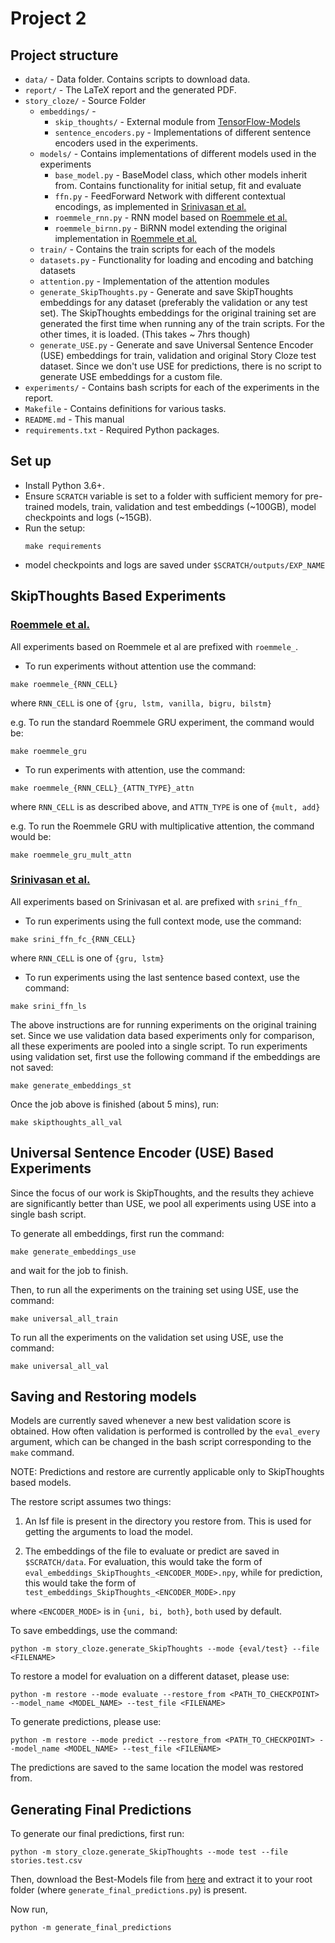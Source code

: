 # Project 2

## Project structure

* `data/` - Data folder. Contains scripts to download data.
* `report/` - The LaTeX report and the generated PDF.
* `story_cloze/` - Source Folder
  * `embeddings/` -
    * `skip_thoughts/` - External module from [TensorFlow-Models](https://github.com/tensorflow/models/tree/master/research/skip_thoughts)
    * `sentence_encoders.py` - Implementations of different sentence encoders used in the experiments.
  * `models/` - Contains implementations of different models used in the experiments
    * `base_model.py` - BaseModel class, which other models inherit from. Contains functionality for initial setup, fit and evaluate
    * `ffn.py` - FeedForward Network with different contextual encodings, as implemented in [Srinivasan et al.](https://arxiv.org/abs/1803.05547)
    * `roemmele_rnn.py` - RNN model based on [Roemmele et al.](https://www.aclweb.org/anthology/W17-0911)
    * `roemmele_birnn.py` - BiRNN model extending the original implementation in [Roemmele et al.](https://www.aclweb.org/anthology/W17-0911)
  * `train/` - Contains the train scripts for each of the models
  * `datasets.py` - Functionality for loading and encoding and batching datasets
  * `attention.py` - Implementation of the attention modules
  * `generate_SkipThoughts.py` - Generate and save SkipThoughts embeddings for any dataset (preferably the validation or any test set). The SkipThoughts embeddings for the original training set are generated
      the first time when running any of the train scripts. For the other times, it is loaded. (This takes ~ 7hrs though)
  * `generate_USE.py` - Generate and save Universal Sentence Encoder (USE) embeddings for train, validation and original Story Cloze test dataset.
     Since we don't use USE for predictions, there is no script to generate USE embeddings for a custom file.
* `experiments/` - Contains bash scripts for each of the experiments in the report.
* `Makefile` - Contains definitions for various tasks.
* `README.md` - This manual
* `requirements.txt` - Required Python packages.

## Set up

* Install Python 3.6+.
* Ensure `SCRATCH` variable is set to a folder with sufficient memory for pre-trained models, train, validation and test embeddings (~100GB), model checkpoints and logs (~15GB).
* Run the setup:
    ```
    make requirements
    ```
* model checkpoints and logs are saved under `$SCRATCH/outputs/EXP_NAME`

## SkipThoughts Based Experiments

### [Roemmele et al.](https://www.aclweb.org/anthology/W17-091)

All experiments based on Roemmele et al are prefixed with `roemmele_`.
* To run experiments without attention use the command:

```
make roemmele_{RNN_CELL}
```

where `RNN_CELL` is one of `{gru, lstm, vanilla, bigru, bilstm}`

e.g. To run the standard Roemmele GRU experiment, the command would be:

```
make roemmele_gru
```

* To run experiments with attention, use the command:

```
make roemmele_{RNN_CELL}_{ATTN_TYPE}_attn
```

where `RNN_CELL` is as described above, and `ATTN_TYPE` is one of `{mult, add}`

e.g. To run the Roemmele GRU with multiplicative attention, the command would be:

```
make roemmele_gru_mult_attn
```
### [Srinivasan et al.](https://arxiv.org/abs/1803.05547)

All experiments based on Srinivasan et al. are prefixed with `srini_ffn_`

* To run experiments using the full context mode, use the command:

```
make srini_ffn_fc_{RNN_CELL}
```

where `RNN_CELL` is one of `{gru, lstm}`


* To run experiments using the last sentence based context, use the command:

```
make srini_ffn_ls
```

The above instructions are for running experiments on the original training set.
Since we use validation data based experiments only for comparison, all these experiments are pooled into a single script.
To run experiments using validation set, first use the following command if the embeddings are not saved:

```
make generate_embeddings_st
```
Once the job above is finished (about 5 mins), run:

```
make skipthoughts_all_val
```

## Universal Sentence Encoder (USE) Based Experiments

Since the focus of our work is SkipThoughts, and the results they achieve are significantly better than USE,
we pool all experiments using USE into a single bash script.

To generate all embeddings, first run the command:

```
make generate_embeddings_use
```

and wait for the job to finish.

Then, to run all the experiments on the training set using USE, use the command:

```
make universal_all_train
```

To run all the experiments on the validation set using USE, use the command:

```
make universal_all_val
```

## Saving and Restoring models

Models are currently saved whenever a new best validation score is obtained.
How often validation is performed is  controlled by the `eval_every` argument,
which can be changed in the bash script corresponding to the `make` command.

NOTE: Predictions and restore are currently applicable only to SkipThoughts based models.

The restore script assumes two things:

1) An lsf file is present in the directory you restore from. This is used for
getting the arguments to load the model.

2) The embeddings of the file to evaluate or predict are saved in `$SCRATCH/data`.
For evaluation, this would take the form of `eval_embeddings_SkipThoughts_<ENCODER_MODE>.npy`,
while for prediction, this would take the form of `test_embeddings_SkipThoughts_<ENCODER_MODE>.npy`

where `<ENCODER_MODE>` is in `{uni, bi, both}`, `both` used by default.

To save embeddings, use the command:

```
python -m story_cloze.generate_SkipThoughts --mode {eval/test} --file <FILENAME>
```

To restore a model for evaluation on a different dataset, please use:

```
python -m restore --mode evaluate --restore_from <PATH_TO_CHECKPOINT> --model_name <MODEL_NAME> --test_file <FILENAME>
```

To generate predictions, please use:

```
python -m restore --mode predict --restore_from <PATH_TO_CHECKPOINT> --model_name <MODEL_NAME> --test_file <FILENAME>
```

The predictions are saved to the same location the model was restored from.

## Generating Final Predictions

To generate our final predictions, first run:

```
python -m story_cloze.generate_SkipThoughts --mode test --file stories.test.csv
```

Then, download the Best-Models file from [here](https://polybox.ethz.ch/index.php/s/3h8DX79ZUyCO9gn)
and extract it to your root folder (where `generate_final_predictions.py`) is present.

Now run,

```
python -m generate_final_predictions
```
